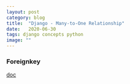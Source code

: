 ```yaml
---
layout: post
category: blog
title:  "Django - Many-to-One Relationship"
date:   2020-06-30
tags: django concepts python
image: ""
---
```


### Foreignkey
<a href="https://docs.djangoproject.com/en/3.0/topics/db/examples/many_to_one/">doc</a>
<pre><code></code></pre>